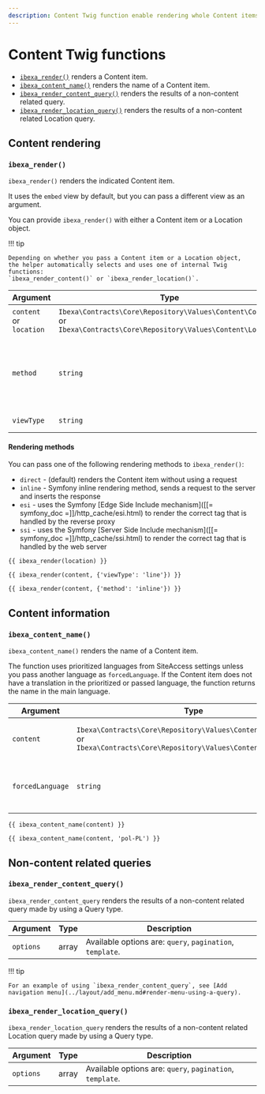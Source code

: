 ```yaml
---
description: Content Twig function enable rendering whole Content items and their information.
---
```


# Content Twig functions

- [`ibexa_render()`](#ibexa_render) renders a Content item.
- [`ibexa_content_name()`](#ibexa_content_name) renders the name of a Content item.
- [`ibexa_render_content_query()`](#ibexa_render_content_query) renders the results of a non-content related query.
- [`ibexa_render_location_query()`](#ibexa_render_location_query) renders the results of a non-content related Location query.

## Content rendering

### `ibexa_render()`

`ibexa_render()` renders the indicated Content item.

It uses the `embed` view by default, but you can pass a different view as an argument.

You can provide `ibexa_render()` with either a Content item or a Location object.

!!! tip

    Depending on whether you pass a Content item or a Location object,
    the helper automatically selects and uses one of internal Twig functions:
    `ibexa_render_content()` or `ibexa_render_location()`.

|Argument|Type|Description|
|------|------|------|
|`content`</br>or</br>`location`|`Ibexa\Contracts\Core\Repository\Values\Content\Content`</br>or</br>`Ibexa\Contracts\Core\Repository\Values\Content\Location`|Content item or its Location.|
|`method`|`string`|(optional) [Rendering method](#rendering-methods). One of: `direct`, `inline`, `esi`, `ssi`.|
|`viewType`|`string`|(optional) [View type](../templates/template_configuration.md#view-types).|

#### Rendering methods

You can pass one of the following rendering methods to `ibexa_render()`:

- `direct` - (default) renders the Content item without using a request
- `inline` - Symfony inline rendering method, sends a request to the server and inserts the response
- `esi` - uses the Symfony [Edge Side Include mechanism]([[= symfony_doc =]]/http_cache/esi.html) to render the correct tag that is handled by the reverse proxy
- `ssi` - uses the Symfony [Server Side Include mechanism]([[= symfony_doc =]]/http_cache/ssi.html) to render the correct tag that is handled by the web server

``` html+twig
{{ ibexa_render(location) }}

{{ ibexa_render(content, {'viewType': 'line'}) }}

{{ ibexa_render(content, {'method': 'inline'}) }}
```

## Content information

### `ibexa_content_name()`

`ibexa_content_name()` renders the name of a Content item.

The function uses prioritized languages from SiteAccess settings unless you pass another language as `forcedLanguage`.
If the Content item does not have a translation in the prioritized or passed language,
the function returns the name in the main language.

| Argument | Type | Description |
|---------------|------|-------------|
| `content` | `Ibexa\Contracts\Core\Repository\Values\Content\Content`</br>or</br>`Ibexa\Contracts\Core\Repository\Values\Content\ContentInfo` | Content item or its ContentInfo object.|
| `forcedLanguage` | `string` | (optional) Language to use (for example, `fre-FR`). |

``` html+twig
{{ ibexa_content_name(content) }}

{{ ibexa_content_name(content, 'pol-PL') }}
```

## Non-content related queries

### `ibexa_render_content_query()`

`ibexa_render_content_query` renders the results of a non-content related query made by using a Query type.

|Argument|Type|Description|
|------|------|------|
|`options`|array|Available options are: `query`, `pagination`, `template`.|

!!! tip

    For an example of using `ibexa_render_content_query`, see [Add navigation menu](../layout/add_menu.md#render-menu-using-a-query).

### `ibexa_render_location_query()`

`ibexa_render_location_query` renders the results of a non-content related Location query made by using a Query type.

|Argument|Type|Description|
|------|------|------|
|`options`|array|Available options are: `query`, `pagination`, `template`.|
